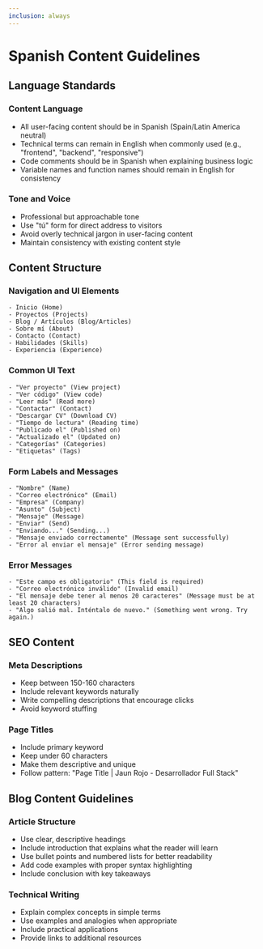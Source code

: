 ```yaml
---
inclusion: always
---
```


# Spanish Content Guidelines

## Language Standards

### Content Language
- All user-facing content should be in Spanish (Spain/Latin America neutral)
- Technical terms can remain in English when commonly used (e.g., "frontend", "backend", "responsive")
- Code comments should be in Spanish when explaining business logic
- Variable names and function names should remain in English for consistency

### Tone and Voice
- Professional but approachable tone
- Use "tú" form for direct address to visitors
- Avoid overly technical jargon in user-facing content
- Maintain consistency with existing content style

## Content Structure

### Navigation and UI Elements
```
- Inicio (Home)
- Proyectos (Projects)
- Blog / Artículos (Blog/Articles)
- Sobre mí (About)
- Contacto (Contact)
- Habilidades (Skills)
- Experiencia (Experience)
```

### Common UI Text
```
- "Ver proyecto" (View project)
- "Ver código" (View code)
- "Leer más" (Read more)
- "Contactar" (Contact)
- "Descargar CV" (Download CV)
- "Tiempo de lectura" (Reading time)
- "Publicado el" (Published on)
- "Actualizado el" (Updated on)
- "Categorías" (Categories)
- "Etiquetas" (Tags)
```

### Form Labels and Messages
```
- "Nombre" (Name)
- "Correo electrónico" (Email)
- "Empresa" (Company)
- "Asunto" (Subject)
- "Mensaje" (Message)
- "Enviar" (Send)
- "Enviando..." (Sending...)
- "Mensaje enviado correctamente" (Message sent successfully)
- "Error al enviar el mensaje" (Error sending message)
```

### Error Messages
```
- "Este campo es obligatorio" (This field is required)
- "Correo electrónico inválido" (Invalid email)
- "El mensaje debe tener al menos 20 caracteres" (Message must be at least 20 characters)
- "Algo salió mal. Inténtalo de nuevo." (Something went wrong. Try again.)
```

## SEO Content

### Meta Descriptions
- Keep between 150-160 characters
- Include relevant keywords naturally
- Write compelling descriptions that encourage clicks
- Avoid keyword stuffing

### Page Titles
- Include primary keyword
- Keep under 60 characters
- Make them descriptive and unique
- Follow pattern: "Page Title | Jaun Rojo - Desarrollador Full Stack"

## Blog Content Guidelines

### Article Structure
- Use clear, descriptive headings
- Include introduction that explains what the reader will learn
- Use bullet points and numbered lists for better readability
- Add code examples with proper syntax highlighting
- Include conclusion with key takeaways

### Technical Writing
- Explain complex concepts in simple terms
- Use examples and analogies when appropriate
- Include practical applications
- Provide links to additional resources